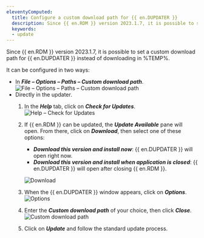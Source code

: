```yaml
---
eleventyComputed:
  title: Configure a custom download path for {{ en.DUPDATER }}
  description: Since {{ en.RDM }} version 2023.1.7, it is possible to set a custom download path for {{ en.DUPDATER }} instead of downloading in %TEMP%.
  keywords:
  - update
---
```

Since {{ en.RDM }} version 2023.1.7, it is possible to set a custom download path for {{ en.DUPDATER }} instead of downloading in %TEMP%.

It can be configured in two ways:
* In ***File – Options – Paths – Custom download path***.
  ![File – Options – Paths – Custom download path](https://cdnweb.devolutions.net/docs/docs_en_kb_KB2238.png)
* Directly in the updater.
    1. In the ***Help*** tab, click on ***Check for Updates***.
    ![Help – Check for Updates](https://cdnweb.devolutions.net/docs/docs_en_kb_KB2239.png)
    1. If {{ en.RDM }} can be updated, the ***Update Available*** pane will open. From there, click on ***Download***, then select one of these options:
        * ***Download this version and install now***: {{ en.DUPDATER }} will open right now.
        * ***Download this version and install when application is closed***: {{ en.DUPDATER }} will open after closing {{ en.RDM }}.

        ![Download](https://cdnweb.devolutions.net/docs/docs_en_kb_KB2240.png)
    1. When the {{ en.DUPDATER }} window appears, click on ***Options***.
    ![Options](https://cdnweb.devolutions.net/docs/docs_en_kb_KB2241.png)
    1. Enter the ***Custom download path*** of your choice, then click ***Close***.
    ![Custom download path](https://cdnweb.devolutions.net/docs/docs_en_kb_KB2242.png)
    1. Click on ***Update*** and follow the standard update process.

